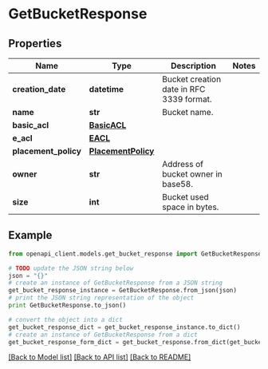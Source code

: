 # GetBucketResponse


## Properties

Name | Type | Description | Notes
------------ | ------------- | ------------- | -------------
**creation_date** | **datetime** | Bucket creation date in RFC 3339 format. | 
**name** | **str** | Bucket name. | 
**basic_acl** | [**BasicACL**](BasicACL.md) |  | 
**e_acl** | [**EACL**](EACL.md) |  | 
**placement_policy** | [**PlacementPolicy**](PlacementPolicy.md) |  | 
**owner** | **str** | Address of bucket owner in base58. | 
**size** | **int** | Bucket used space in bytes. | 

## Example

```python
from openapi_client.models.get_bucket_response import GetBucketResponse

# TODO update the JSON string below
json = "{}"
# create an instance of GetBucketResponse from a JSON string
get_bucket_response_instance = GetBucketResponse.from_json(json)
# print the JSON string representation of the object
print GetBucketResponse.to_json()

# convert the object into a dict
get_bucket_response_dict = get_bucket_response_instance.to_dict()
# create an instance of GetBucketResponse from a dict
get_bucket_response_form_dict = get_bucket_response.from_dict(get_bucket_response_dict)
```
[[Back to Model list]](../README.md#documentation-for-models) [[Back to API list]](../README.md#documentation-for-api-endpoints) [[Back to README]](../README.md)


